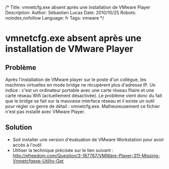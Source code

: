 /*
Title: vmnetcfg.exe absent après une installation de VMware Player
Description: 
Author: Sébastien Lucas
Date: 2010/10/25
Robots: noindex,nofollow
Language: fr
Tags: vmware
*/
# vmnetcfg.exe absent après une installation de VMware Player

## Problème
Après l'installation de VMware player sur le poste d'un collègue, les machines virtuelles en mode bridge ne récupèrent plus d'adresse IP. Un indice : c'est un ordinateur portable avec une carte réseau filaire et une carte réseau Wifi (actuellement désactivée). Le problème vient donc du fait que le bridge se fait sur la mauvaise interface réseau et il existe un outil pour régler ce genre de détail : vmnetcfg.exe. Malheureusement ce fichier n'est pas installé avec VMware Player.
## Solution

*	Soit installer une version d'évaluation de VMware Workstation pour avoir accès à l'outil
*	Utiliser la technique précisée sur le lien suivant : http://efreedom.com/Question/3-187767/VMWare-Player-311-Missing-Vmnetcfgexe-Utility-Get





